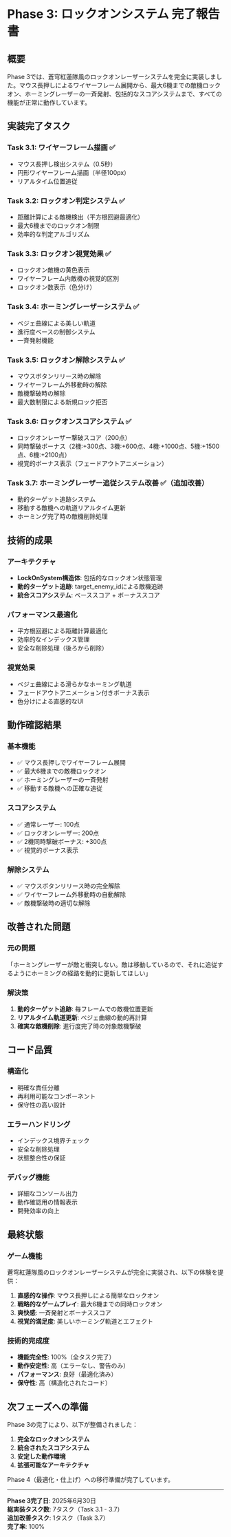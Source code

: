 # Phase 3: ロックオンシステム 完了報告書

## 概要
Phase 3では、蒼穹紅蓮隊風のロックオンレーザーシステムを完全に実装しました。マウス長押しによるワイヤーフレーム展開から、最大6機までの敵機ロックオン、ホーミングレーザーの一斉発射、包括的なスコアシステムまで、すべての機能が正常に動作しています。

## 実装完了タスク

### Task 3.1: ワイヤーフレーム描画 ✅
- マウス長押し検出システム（0.5秒）
- 円形ワイヤーフレーム描画（半径100px）
- リアルタイム位置追従

### Task 3.2: ロックオン判定システム ✅
- 距離計算による敵機検出（平方根回避最適化）
- 最大6機までのロックオン制限
- 効率的な判定アルゴリズム

### Task 3.3: ロックオン視覚効果 ✅
- ロックオン敵機の黄色表示
- ワイヤーフレーム内敵機の視覚的区別
- ロックオン数表示（色分け）

### Task 3.4: ホーミングレーザーシステム ✅
- ベジェ曲線による美しい軌道
- 進行度ベースの制御システム
- 一斉発射機能

### Task 3.5: ロックオン解除システム ✅
- マウスボタンリリース時の解除
- ワイヤーフレーム外移動時の解除
- 敵機撃破時の解除
- 最大数制限による新規ロック拒否

### Task 3.6: ロックオンスコアシステム ✅
- ロックオンレーザー撃破スコア（200点）
- 同時撃破ボーナス（2機:+300点、3機:+600点、4機:+1000点、5機:+1500点、6機:+2100点）
- 視覚的ボーナス表示（フェードアウトアニメーション）

### Task 3.7: ホーミングレーザー追従システム改善 ✅（追加改善）
- 動的ターゲット追跡システム
- 移動する敵機への軌道リアルタイム更新
- ホーミング完了時の敵機削除処理

## 技術的成果

### アーキテクチャ
- **LockOnSystem構造体**: 包括的なロックオン状態管理
- **動的ターゲット追跡**: target_enemy_idによる敵機追跡
- **統合スコアシステム**: ベーススコア + ボーナススコア

### パフォーマンス最適化
- 平方根回避による距離計算最適化
- 効率的なインデックス管理
- 安全な削除処理（後ろから削除）

### 視覚効果
- ベジェ曲線による滑らかなホーミング軌道
- フェードアウトアニメーション付きボーナス表示
- 色分けによる直感的なUI

## 動作確認結果

### 基本機能
- ✅ マウス長押しでワイヤーフレーム展開
- ✅ 最大6機までの敵機ロックオン
- ✅ ホーミングレーザーの一斉発射
- ✅ 移動する敵機への正確な追従

### スコアシステム
- ✅ 通常レーザー: 100点
- ✅ ロックオンレーザー: 200点
- ✅ 2機同時撃破ボーナス: +300点
- ✅ 視覚的ボーナス表示

### 解除システム
- ✅ マウスボタンリリース時の完全解除
- ✅ ワイヤーフレーム外移動時の自動解除
- ✅ 敵機撃破時の適切な解除

## 改善された問題

### 元の問題
「ホーミングレーザーが敵と衝突しない。敵は移動しているので、それに追従するようにホーミングの経路を動的に更新してほしい」

### 解決策
1. **動的ターゲット追跡**: 毎フレームでの敵機位置更新
2. **リアルタイム軌道更新**: ベジェ曲線の動的再計算
3. **確実な敵機削除**: 進行度完了時の対象敵機撃破

## コード品質

### 構造化
- 明確な責任分離
- 再利用可能なコンポーネント
- 保守性の高い設計

### エラーハンドリング
- インデックス境界チェック
- 安全な削除処理
- 状態整合性の保証

### デバッグ機能
- 詳細なコンソール出力
- 動作確認用の情報表示
- 開発効率の向上

## 最終状態

### ゲーム機能
蒼穹紅蓮隊風のロックオンレーザーシステムが完全に実装され、以下の体験を提供：

1. **直感的な操作**: マウス長押しによる簡単なロックオン
2. **戦略的なゲームプレイ**: 最大6機までの同時ロックオン
3. **爽快感**: 一斉発射とボーナススコア
4. **視覚的満足度**: 美しいホーミング軌道とエフェクト

### 技術的完成度
- **機能完全性**: 100%（全タスク完了）
- **動作安定性**: 高（エラーなし、警告のみ）
- **パフォーマンス**: 良好（最適化済み）
- **保守性**: 高（構造化されたコード）

## 次フェーズへの準備

Phase 3の完了により、以下が整備されました：

1. **完全なロックオンシステム**
2. **統合されたスコアシステム**
3. **安定した動作環境**
4. **拡張可能なアーキテクチャ**

Phase 4（最適化・仕上げ）への移行準備が完了しています。

---

**Phase 3完了日**: 2025年6月30日  
**総実装タスク数**: 7タスク（Task 3.1 - 3.7）  
**追加改善タスク**: 1タスク（Task 3.7）  
**完了率**: 100%
